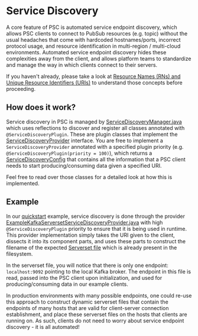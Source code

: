 # Service Discovery
A core feature of PSC is automated service endpoint discovery, which allows PSC clients to connect to PubSub resources (e.g. topic) without the usual headaches that come with hardcoded hostnames/ports, incorrect protocol usage, and resource identification in multi-region / multi-cloud environments. Automated service endpoint discovery hides these complexities away from the client, and allows platform teams to standardize and manage the way in which clients connect to their servers.

If you haven't already, please take a look at [Resource Names (RNs) and Unique Resource Identifiers (URIs)](/docs/resourcenames.md) to understand those concepts before proceeding.

## How does it work?
Service discovery in PSC is managed by [ServiceDiscoveryManager.java](/psc/src/main/java/com/pinterest/psc/discovery/ServiceDiscoveryManager.java) which uses reflections to discover and register all classes annotated with `@ServiceDiscoveryPlugin`. These are plugin classes that implement the [ServiceDiscoveryProvider](/psc/src/main/java/com/pinterest/psc/discovery/ServiceDiscoveryProvider.java) interface. You are free to implement a `ServiceDiscoveryProvider` annotated with a specified plugin priority (e.g. `@ServiceDiscoveryPlugin(priority = 100)`), which returns a [ServiceDiscoveryConfig](/psc/src/main/java/com/pinterest/psc/common/ServiceDiscoveryConfig.java) that contains all the information that a PSC client needs to start producing/consuming data given a specified URI.

Feel free to read over those classes for a detailed look at how this is implemented.

## Example
In our [quickstart](/docs/quickstart.md) example, service discovery is done through the provider [ExampleKafkaServersetServiceDiscoveryProvider.java](/psc-examples/src/main/java/com/pinterest/psc/discovery/ExampleKafkaServersetServiceDiscoveryProvider.java) with high `@ServiceDiscoveryPlugin` priority to ensure that it is being used in runtime. This provider implementation simply takes the URI given to the client, dissects it into its component parts, and uses these parts to construct the filename of the expected [Serverset file](/psc-examples/quickstart-scripts/configs/local-region.discovery.local-cluster.serverset) which is already present in the filesystem.

In the serverset file, you will notice that there is only one endpoint: `localhost:9092` pointing to the local Kafka broker. The endpoint in this file is read, passed into the PSC client upon initialization, and used for producing/consuming data in our example clients.

In production environments with many possible endpoints, one could re-use this approach to construct dynamic serverset files that contain the endpoints of many hosts that are valid for client-server connection establishment, and place these serverset files on the hosts that clients are running on. As such, clients do not need to worry about service endpoint discovery - it is all automated!